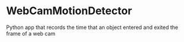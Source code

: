 # WebCamMotionDetector
Python app that records the time that an object entered and exited the frame of a web cam
